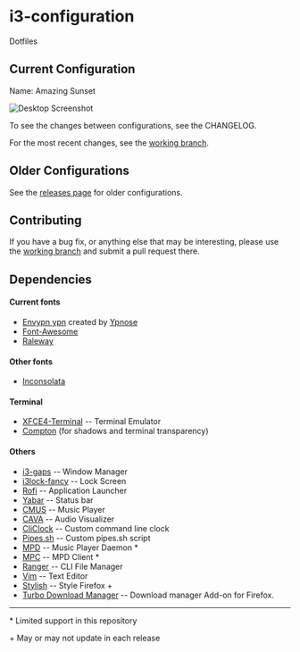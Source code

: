 # i3-configuration
Dotfiles

## Current Configuration
Name: Amazing Sunset

![Desktop Screenshot](http://i.imgur.com/rCw5yru.png)

To see the changes between configurations, see the CHANGELOG.

For the most recent changes, see the [working branch](https://github.com/clyde80/i3-configuruation/tree/working).

## Older Configurations
See the [releases page](https://github.com/clyde80/i3-configuration/releases) for older configurations.

## Contributing
If you have a bug fix, or anything else that may be interesting, please use the [working branch](https://github.com/clyde80/i3-configuration/tree/working) and submit a pull request there.

## Dependencies

#### Current fonts
- [Envypn ypn](https://github.com/Tecate/bitmap-fonts/tree/master/bitmap/envypn-font) created by [Ypnose](https://github.com/Ypnose)
- [Font-Awesome](http://fontawesome.io/)
- [Raleway](https://fonts.google.com/specimen/Raleway)

#### Other fonts
- [Inconsolata](https://fonts.google.com/specimen/Inconsolata)

#### Terminal
- [XFCE4-Terminal](https://launchpad.net/xfce4-terminal) -- Terminal Emulator
- [Compton](https://github.com/chjj/compton) (for shadows and terminal transparency)

#### Others
- [i3-gaps](https://github.com/Airblader/i3) -- Window Manager
- [i3lock-fancy](https://github.com/meskarune/i3lock-fancy) -- Lock Screen
- [Rofi](https://github.com/DaveDavenport/rofi) -- Application Launcher
- [Yabar](https://github.com/geommer/yabar) -- Status bar
- [CMUS](https://github.com/cmus/cmus) -- Music Player
- [CAVA](https://github.com/karlstav/cava) -- Audio Visualizer
- [CliClock](https://github.com/clyde80/cliclock) -- Custom command line clock
- [Pipes.sh](https://github.com/clyde80/pipes.sh) -- Custom pipes.sh script
- [MPD](https://www.musicpd.org/) -- Music Player Daemon *
- [MPC](https://www.musicpd.org/clients/mpc/) -- MPD Client *
- [Ranger](https://github.com/ranger/ranger) -- CLI File Manager
- [Vim](https://github.com/vim/vim) -- Text Editor
- [Stylish](https://addons.mozilla.org/en-US/firefox/addon/stylish/) -- Style Firefox +
- [Turbo Download Manager](https://github.com/inbasic/turbo-download-manager) -- Download manager Add-on for Firefox.

***
\* Limited support in this repository

\+ May or may not update in each release
